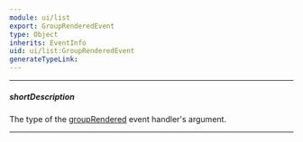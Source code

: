 ```yaml
---
module: ui/list
export: GroupRenderedEvent
type: Object
inherits: EventInfo
uid: ui/list:GroupRenderedEvent
generateTypeLink: 
---
```

---
##### shortDescription
The type of the [groupRendered]({basewidgetpath}/Events/#groupRendered) event handler's argument.

---
<!-- Description goes here -->